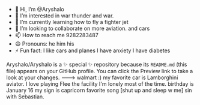 - 👋 Hi, I’m @Aryshalo
- 👀 I’m interested in war thunder and war.
- 🌱 I’m currently learning how to fly a fighter jet
- 💞️ I’m looking to collaborate on more aviation. and cars
- 📫 How to reach me 9282283487
- 😄 Pronouns: he him his
- ⚡ Fun fact: I like cars and planes
I have anxiety
I have diabetes 

Aryshalo/Aryshalo is a ✨ special ✨ repository because its `README.md` (this file) appears on your GitHub profile.
You can click the Preview link to take a look at your changes.
---> walmart :)
my favorite car is Lamborghini aviator. I love playing Flee the facility 
I'm lonely most of the time.
birthday is January 16
my sign is capricorn 
favorite song [shut up and sleep w me] sin with Sebastian.
